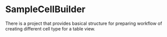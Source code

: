 # SampleCellBuilder
There is a project that provides basical structure for preparing workflow of creating different cell type for a table view.
